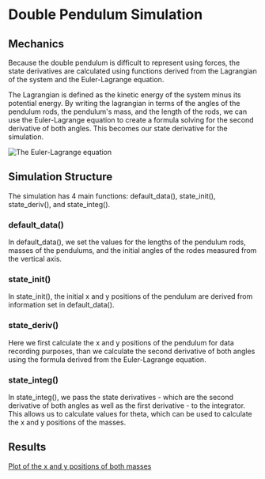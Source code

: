 # Double Pendulum Simulation

## Mechanics

Because the double pendulum is difficult to represent using forces, the state derivatives 
are calculated using functions derived from the Lagrangian of the system and the Euler-Lagrange equation.

The Lagrangian is defined as the kinetic energy of the system minus its potential energy. By 
writing the lagrangian in terms of the angles of the pendulum rods, the pendulum's mass,
and the length of the rods, we can use the Euler-Lagrange equation to create a formula solving 
for the second derivative of both angles. This becomes our state derivative for the simulation.

![The Euler-Lagrange equation](https://i.imgur.com/Bd2PtAF.png)

## Simulation Structure

The simulation has 4 main functions: default_data(), state_init(), state_deriv(), and state_integ().

### default_data()

In default_data(), we set the values for the lengths of the pendulum rods, masses of the pendulums, 
and the initial angles of the rodes measured from the vertical axis. 

### state_init()

In state_init(), the initial x and y positions of the pendulum are derived from information set in 
default_data(). 

### state_deriv()

Here we first calculate the x and y positions of the pendulum for data recording purposes, than 
we calculate the second derivative of both angles using the formula derived from the Euler-Lagrange 
equation. 

### state_integ()

In state_integ(), we pass the state derivatives - which are the second derivative of both angles 
as well as the first derivative - to the integrator. This allows us to calculate values for theta, 
which can be used to calculate the x and y positions of the masses. 

## Results 
[Plot of the x and y positions of both masses](https://github.com/ibsal/trick-double-pendulum/blob/main/scripts/Figure_1.png)
